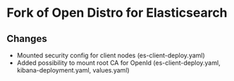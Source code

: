 # Fork of Open Distro for Elasticsearch

## Changes

- Mounted security config for client nodes (es-client-deploy.yaml)
- Added possibility to mount root CA for OpenId (es-client-deploy.yaml, kibana-deployment.yaml, values.yaml)



